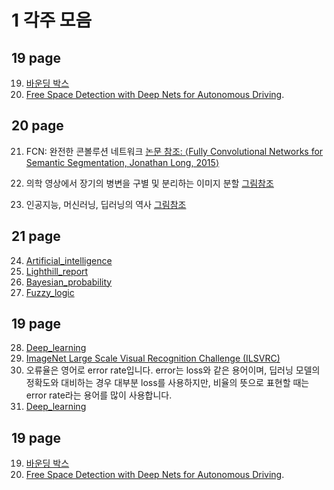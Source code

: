 # 1 각주 모음
## 19 page
  19. [바운딩 박스](https://wiki.openstreetmap.org/wiki/Bounding_Box)
  20. [Free Space Detection with Deep Nets for Autonomous Driving](http://cs231n.stanford.edu/reports/2015/pdfs/jpazhaya_final.pdf).
  
## 20 page
  21. FCN: 완전한 콘볼루션 네트워크  [논문 참조: ⟨Fully Convolutional Networks for Semantic Segmentation, Jonathan Long, 2015⟩](https://arxiv.org/pdf/1411.4038.pdf)

  22. 의학 영상에서 장기의 병변을 구별 및 분리하는 이미지 분할 [그림참조](https://blogs.nvidia.co.kr/2021/12/17/nvidia-data-scientists-take-top-spots-in-miccai-2021-brain-tumor-segmentation-challenge/)
  23. 인공지능, 머신러닝, 딥러닝의 역사 [그림참조](https://developer.nvidia.com/deep-learning)

## 21 page
  24. [Artificial_intelligence](https://en.wikipedia.org/wiki/Artificial_intelligence)
  25. [Lighthill_report](https://en.wikipedia.org/wiki/Lighthill_report)
  26. [Bayesian_probability](https://en.wikipedia.org/wiki/Bayesian_probability)
  27. [Fuzzy_logic](https://en.wikipedia.org/wiki/Fuzzy_logic)

## 19 page
  28. [Deep_learning](https://en.wikipedia.org/wiki/Deep_learning)
  29. [ImageNet Large Scale Visual Recognition Challenge (ILSVRC)](http://www.image-net.org/challenges/LSVRC/)
  30. 오류율은 영어로 error rate입니다. error는 loss와 같은 용어이며, 딥러닝 모델의 정확도와 대비하는 경우 대부분 loss를 사용하지만, 비율의 뜻으로 표현할 때는 error rate라는 용어를 많이 사용합니다.
  31. [Deep_learning](https://youtu.be/DAOcjicFr1Y)

## 19 page
  19. [바운딩 박스](https://wiki.openstreetmap.org/wiki/Bounding_Box)
  20. [Free Space Detection with Deep Nets for Autonomous Driving](http://cs231n.stanford.edu/reports/2015/pdfs/jpazhaya_final.pdf).
  
